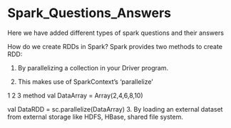 # Spark_Questions_Answers
Here we have added different types of spark questions and their answers



How do we create RDDs in Spark?
Spark provides two methods to create RDD:

1. By parallelizing a collection in your Driver program.

2. This makes use of SparkContext’s ‘parallelize’

1
2
3
method val DataArray = Array(2,4,6,8,10)
 
val DataRDD = sc.parallelize(DataArray)
3. By loading an external dataset from external storage like HDFS, HBase, shared file system.



